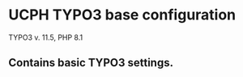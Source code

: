 UCPH TYPO3 base configuration
==============================================================

TYPO3 v. 11.5, PHP 8.1

## Contains basic TYPO3 settings.
